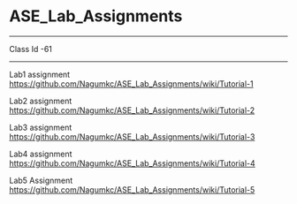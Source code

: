 # ASE_Lab_Assignments
***
Class Id -61
***
Lab1 assignment https://github.com/Nagumkc/ASE_Lab_Assignments/wiki/Tutorial-1

Lab2 assignment https://github.com/Nagumkc/ASE_Lab_Assignments/wiki/Tutorial-2

Lab3 assignment https://github.com/Nagumkc/ASE_Lab_Assignments/wiki/Tutorial-3

Lab4 assignment https://github.com/Nagumkc/ASE_Lab_Assignments/wiki/Tutorial-4

Lab5 Assignment https://github.com/Nagumkc/ASE_Lab_Assignments/wiki/Tutorial-5
